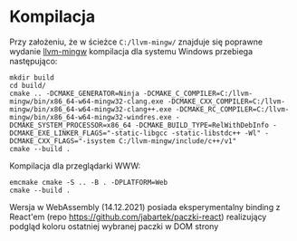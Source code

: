 # Kompilacja

Przy założeniu, że w ścieżce `C:/llvm-mingw/` znajduje się poprawne wydanie [llvm-mingw](https://github.com/mstorsjo/llvm-mingw) kompilacja dla systemu Windows przebiega następująco:
```
mkdir build
cd build/
cmake .. -DCMAKE_GENERATOR=Ninja -DCMAKE_C_COMPILER=C:/llvm-mingw/bin/x86_64-w64-mingw32-clang.exe -DCMAKE_CXX_COMPILER=C:/llvm-mingw/bin/x86_64-w64-mingw32-clang++.exe -DCMAKE_RC_COMPILER=C:/llvm-mingw/bin/x86_64-w64-mingw32-windres.exe -DCMAKE_SYSTEM_PROCESSOR=x86_64 -DCMAKE_BUILD_TYPE=RelWithDebInfo -DCMAKE_EXE_LINKER_FLAGS="-static-libgcc -static-libstdc++ -Wl" -DCMAKE_CXX_FLAGS="-isystem C:/llvm-mingw/include/c++/v1"
cmake --build .
```

Kompilacja dla przeglądarki WWW:
```
emcmake cmake -S .. -B . -DPLATFORM=Web
cmake --build .
```
Wersja w WebAssembly (14.12.2021) posiada eksperymentalny binding z React'em (repo https://github.com/jabartek/paczki-react) realizujący podgląd koloru ostatniej wybranej paczki w DOM strony